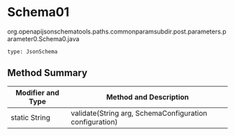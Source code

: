 # Schema01
org.openapijsonschematools.paths.commonparamsubdir.post.parameters.parameter0.Schema0.java
```
type: JsonSchema
```

## Method Summary
| Modifier and Type | Method and Description |
| ----------------- | ---------------------- |
| static String | validate(String arg, SchemaConfiguration configuration) |
